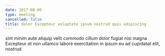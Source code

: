 ```yaml
---
date: 2017-08-05
type: meeting
cancelled: false
title: dolor Excepteur voluptate ipsum nostrud quis adipiscing
---
```

sint minim aute aliquip velit commodo cillum dolor fugiat nisi magna Excepteur et non ullamco labore exercitation in ipsum eu ad cupidatat elit, nostrud